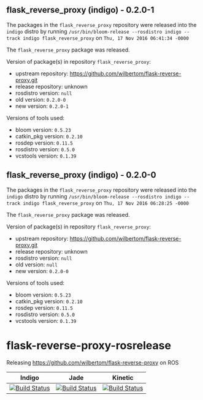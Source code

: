 ## flask_reverse_proxy (indigo) - 0.2.0-1

The packages in the `flask_reverse_proxy` repository were released into the `indigo` distro by running `/usr/bin/bloom-release --rosdistro indigo --track indigo flask_reverse_proxy` on `Thu, 17 Nov 2016 06:41:34 -0000`

The `flask_reverse_proxy` package was released.

Version of package(s) in repository `flask_reverse_proxy`:

- upstream repository: https://github.com/wilbertom/flask-reverse-proxy.git
- release repository: unknown
- rosdistro version: `null`
- old version: `0.2.0-0`
- new version: `0.2.0-1`

Versions of tools used:

- bloom version: `0.5.23`
- catkin_pkg version: `0.2.10`
- rosdep version: `0.11.5`
- rosdistro version: `0.5.0`
- vcstools version: `0.1.39`


## flask_reverse_proxy (indigo) - 0.2.0-0

The packages in the `flask_reverse_proxy` repository were released into the `indigo` distro by running `/usr/bin/bloom-release --rosdistro indigo --track indigo flask_reverse_proxy` on `Thu, 17 Nov 2016 06:28:25 -0000`

The `flask_reverse_proxy` package was released.

Version of package(s) in repository `flask_reverse_proxy`:

- upstream repository: https://github.com/wilbertom/flask-reverse-proxy.git
- release repository: unknown
- rosdistro version: `null`
- old version: `null`
- new version: `0.2.0-0`

Versions of tools used:

- bloom version: `0.5.23`
- catkin_pkg version: `0.2.10`
- rosdep version: `0.11.5`
- rosdistro version: `0.5.0`
- vcstools version: `0.1.39`


# flask-reverse-proxy-rosrelease
Releasing https://github.com/wilbertom/flask-reverse-proxy on ROS

| Indigo | Jade | Kinetic |
|:------:|:----:|:-------:|
| [![Build Status](https://travis-ci.org/asmodehn/flask-reverse-proxy-rosrelease.svg?branch=release%2Findigo%2Fflask_reverse_proxy)](https://travis-ci.org/asmodehn/flask-reverse-proxy-rosrelease)| [![Build Status](https://travis-ci.org/asmodehn/flask-reverse-proxy-rosrelease.svg?branch=release%2Fjade%2Fflask_reverse_proxy)](https://travis-ci.org/asmodehn/flask-reverse-proxy-rosrelease) | [![Build Status](https://travis-ci.org/asmodehn/flask-reverse-proxy-rosrelease.svg?branch=release%2Fkinetic%2Fflask_reverse_proxy)](https://travis-ci.org/asmodehn/flask-reverse-proxy-rosrelease)|
